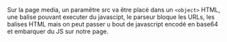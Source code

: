 Sur la page media, un paramêtre src va être placé dans un `<object>` HTML, une balise pouvant executer du javascipt, le parseur bloque les URLs, les balises HTML mais on peut passer u bout de javascript encodé en base64 et embarquer du JS sur notre page.